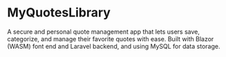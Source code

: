 # MyQuotesLibrary
A secure and personal quote management app that lets users save, categorize, and manage their favorite quotes with ease. Built with Blazor (WASM) font end and Laravel backend, and using MySQL for data storage.
